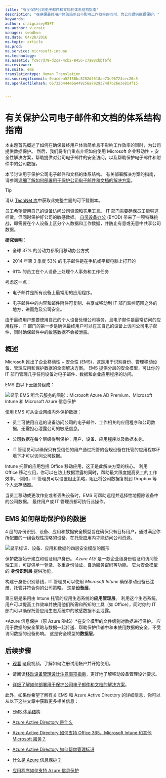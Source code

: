 ```yaml
---
title: "有关保护公司电子邮件和文档的体系结构指南"
description: "在确保最终用户体验简单且不影响工作效率的同时，为公司提供数据保护。"
keywords: 
author: craigcaseyMSFT
ms.author: v-craic
manager: swadhwa
ms.date: 04/28/2016
ms.topic: article
ms.prod: 
ms.service: microsoft-intune
ms.technology: 
ms.assetid: fc9c7d79-d2ca-4cb2-8456-c7a88cbbf6fd
ms.reviewer: 
ms.suite: ems
translationtype: Human Translation
ms.sourcegitcommit: 0eacdea52150bc8282df618ae73c96724cec26c5
ms.openlocfilehash: 66732b444e6a449256a7929324d7b26e3e814f15


---
```


# 有关保护公司电子邮件和文档的体系结构指南
本主题首先概述了如何在确保最终用户体验简单且不影响工作效率的同时，为公司提供数据保护。 然后，我们将专门重点介绍如何使用 Microsoft 企业移动性 + 安全性解决方案，帮助提供对公司电子邮件的安全访问，以及帮助保护电子邮件和附件中的公司数据。

本节讨论用于保护公司电子邮件和文档的体系结构。 有关部署解决方案的指南，请参阅[详细了解如何部署用于保护公司电子邮件和文档的解决方案](learn-how-to-deploy-a-solution-for-protecting-company-email-and-documents.md)。

> [!TIP]
> 请从 [TechNet 库](https://gallery.technet.microsoft.com/Managing-Access-and-Help-b7a05d0d/file/140056/1/Managing%20Access%20and%20Help%20Protect%20Corporate%20Email%20Data%20on%20Mobile%20Devices.pdf)中获取此完整主题的可下载副本。

员工希望使用自己的设备访问公司资源和实用工具。 IT 部门需要确保员工能够这样做，但同时保护好公司的敏感数据。 [自带设备办公](byod-design-considerations-guide.md) (BYOD) 带来了一项特殊挑战，即需要在个人设备上区分个人数据和工作数据，并防止有意或无意中共享公司数据。

**研究表明：**

-   全球 37% 的劳动力都采用移动办公方式

-   2014 年第 3 季度 53% 的电子邮件是在手机或平板电脑上打开的

-   61% 的员工在个人设备上处理个人事务和工作任务

考虑这一点：

-   电子邮件是所有设备上最常用的应用程序。

-   电子邮件中的内容和邮件附件可复制、共享或移动到 IT 部门监控范围之外的地方，进而危及公司安全。

由于最终用户想要使用自己的个人设备处理公司事务，且电子邮件是最常访问的应用程序，IT 部门的第一步是确保最终用户可以在其自己的设备上访问公司电子邮件，同时确保邮件中的敏感数据不会被泄露。

## 概述
Microsoft 推出了企业移动性 + 安全性 (EMS)，这是用于识别身份、管理移动设备、管理应用和保护数据的全面解决方案。 EMS 提供分层的安全模型，可让你的 IT 部门管理几乎任何设备对电子邮件、数据和企业应用程序的访问。

EMS 由以下云服务组成：

![显示 EMS 所含云服务的图形：Microsoft Azure AD Premium、Microsoft Intune 和 Microsoft Azure 信息保护](./media/ProtectEmail/Enterprise-Mobility-Suite.png)

使用 EMS 可从企业网络内外保护数据：

-   员工可使用自选的设备访问公司的电子邮件、工作相关的应用程序和公司数据，无需担心泄露公司的敏感信息。

-   公司数据在每个层级得到保护：用户、设备、应用程序以及数据本身。

-   IT 管理员可以确保只有受信任的用户通过托管的合规设备在托管的应用程序环境下才可以访问公司数据。

Intune 托管的应用包括 Office 移动应用，这正是此解决方案的核心。 利用 Office 移动应用，你可以在防止数据泄露的同时，帮助最大限度提高员工的工作效率。 例如，IT 管理员可以设置阻止策略，阻止将公司数据复制到 Dropbox 等个人云存储器。

当员工移动或更改作业或者丢失设备时，EMS 可帮助远程并选择性地擦除设备中的公司数据。 最终用户或 IT 管理员都可执行此操作。

## EMS 如何帮助保护你的数据
4 层的身份识别、设备、应用和数据安全模型旨在确保只有目标用户，通过满足你所配置的一组合规性策略的设备，在托管应用内才能访问公司资源。

![显示标识、设备、应用和数据的四层安全模型的图形](./media/ProtectEmail/Protecting_your_data.png)

保护数据始于建立和验证用户身份。 *Azure AD/* 是一款企业级身份验证和访问管理工具，可提供单一登录、多重身份验证、自助服务密码等功能。 它为安全模型的 **身份识别层** 提供功能。

构建于身份识别基线，IT 管理员可以使用 *Microsoft Intune* 确保移动设备已注册、托管并符合你的公司策略。 这是**设备层**。

第三层是采用由 Intune 托管的应用生态系统的**应用管理层**。 利用这个生态系统，用户可以提高工作效率并使用他们所需和所知的工具（如 Office），同时你的 IT 部门可以确保托管应用生态系统中的敏感数据不会泄露。

*Azure 信息保护（原 Azure RMS）*在安全模型的文件级别对数据进行保护。 应用于数据的安全策略与数据一起传送、帮助保护传输中和未使用数据的安全，不受访问数据的设备影响。 这是安全模型的**数据层**。

## 后续步骤
- [观看](https://www.youtube.com/watch?v=ltcZvm4VOFU) 这段视频，了解如何注册试用帐户并开始使用。

- 请阅读[移动设备管理设计注意事项指南](mdm-design-considerations-guide.md)，更好地了解移动设备管理设计要求。

- [详细了解如何部署用于保护公司电子邮件和文档的解决方案](learn-how-to-deploy-a-solution-for-protecting-company-email-and-documents.md)。

此外，如果你希望了解有关 EMS 和 Azure Active Directory 的详细信息，你可以从以下这些文章中获取更多相关信息：
- [EMS 体系结构](https://azure.microsoft.com/documentation/infographics/enterprise-mobility/)

- [Azure Active Directory 是什么](/active-directory/active-directory-whatis)

- [Azure Active Directory 如何支持 Office 365、Microsoft Intune 和其他 Microsoft 服务？](/active-directory/active-directory-administer#what-is-an-azure-ad-tenant)

- [Azure Active Directory 如何帮你管理标识](/active-directory/active-directory-administer)

- [什么是 Azure 信息保护？](/information-protection/understand-explore/what-is-azure-rms)

- [应用程序如何支持 Azure 信息保护](/information-protection/understand-explore/applications-support)



<!--HONumber=Nov16_HO2-->


